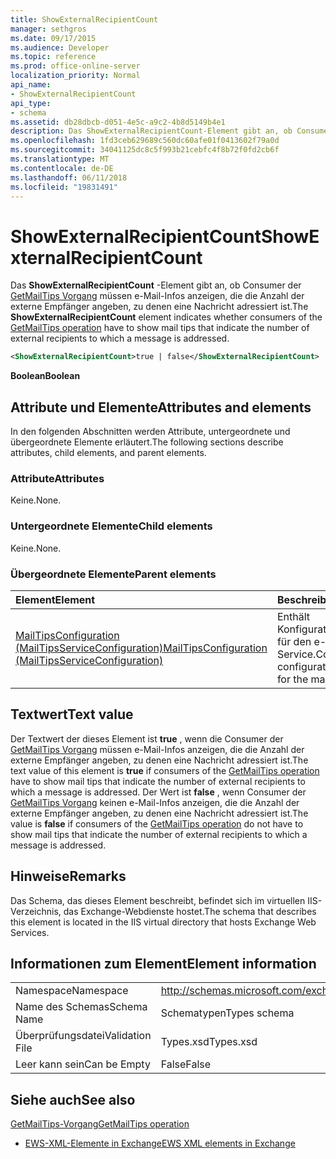 ```yaml
---
title: ShowExternalRecipientCount
manager: sethgros
ms.date: 09/17/2015
ms.audience: Developer
ms.topic: reference
ms.prod: office-online-server
localization_priority: Normal
api_name:
- ShowExternalRecipientCount
api_type:
- schema
ms.assetid: db28dbcb-d051-4e5c-a9c2-4b8d5149b4e1
description: Das ShowExternalRecipientCount-Element gibt an, ob Consumer des Vorgangs GetMailTips müssen e-Mail-Infos anzeigen, die die Anzahl der externe Empfänger angeben, zu denen eine Nachricht adressiert ist.
ms.openlocfilehash: 1fd3ceb629689c560dc60afe01f0413602f79a0d
ms.sourcegitcommit: 34041125dc8c5f993b21cebfc4f8b72f0fd2cb6f
ms.translationtype: MT
ms.contentlocale: de-DE
ms.lasthandoff: 06/11/2018
ms.locfileid: "19831491"
---
```

# <a name="showexternalrecipientcount"></a><span data-ttu-id="050d4-103">ShowExternalRecipientCount</span><span class="sxs-lookup"><span data-stu-id="050d4-103">ShowExternalRecipientCount</span></span>

<span data-ttu-id="050d4-104">Das **ShowExternalRecipientCount** -Element gibt an, ob Consumer der [GetMailTips Vorgang](getmailtips-operation.md) müssen e-Mail-Infos anzeigen, die die Anzahl der externe Empfänger angeben, zu denen eine Nachricht adressiert ist.</span><span class="sxs-lookup"><span data-stu-id="050d4-104">The **ShowExternalRecipientCount** element indicates whether consumers of the [GetMailTips operation](getmailtips-operation.md) have to show mail tips that indicate the number of external recipients to which a message is addressed.</span></span> 
  
```XML
<ShowExternalRecipientCount>true | false</ShowExternalRecipientCount>
```

 <span data-ttu-id="050d4-105">**Boolean**</span><span class="sxs-lookup"><span data-stu-id="050d4-105">**Boolean**</span></span>
## <a name="attributes-and-elements"></a><span data-ttu-id="050d4-106">Attribute und Elemente</span><span class="sxs-lookup"><span data-stu-id="050d4-106">Attributes and elements</span></span>

<span data-ttu-id="050d4-107">In den folgenden Abschnitten werden Attribute, untergeordnete und übergeordnete Elemente erläutert.</span><span class="sxs-lookup"><span data-stu-id="050d4-107">The following sections describe attributes, child elements, and parent elements.</span></span>
  
### <a name="attributes"></a><span data-ttu-id="050d4-108">Attribute</span><span class="sxs-lookup"><span data-stu-id="050d4-108">Attributes</span></span>

<span data-ttu-id="050d4-109">Keine.</span><span class="sxs-lookup"><span data-stu-id="050d4-109">None.</span></span>
  
### <a name="child-elements"></a><span data-ttu-id="050d4-110">Untergeordnete Elemente</span><span class="sxs-lookup"><span data-stu-id="050d4-110">Child elements</span></span>

<span data-ttu-id="050d4-111">Keine.</span><span class="sxs-lookup"><span data-stu-id="050d4-111">None.</span></span>
  
### <a name="parent-elements"></a><span data-ttu-id="050d4-112">Übergeordnete Elemente</span><span class="sxs-lookup"><span data-stu-id="050d4-112">Parent elements</span></span>

|<span data-ttu-id="050d4-113">**Element**</span><span class="sxs-lookup"><span data-stu-id="050d4-113">**Element**</span></span>|<span data-ttu-id="050d4-114">**Beschreibung**</span><span class="sxs-lookup"><span data-stu-id="050d4-114">**Description**</span></span>|
|:-----|:-----|
|[<span data-ttu-id="050d4-115">MailTipsConfiguration (MailTipsServiceConfiguration)</span><span class="sxs-lookup"><span data-stu-id="050d4-115">MailTipsConfiguration (MailTipsServiceConfiguration)</span></span>](mailtipsconfiguration-mailtipsserviceconfiguration.md) <br/> |<span data-ttu-id="050d4-116">Enthält Konfigurationsinformationen für den e-Mail-Dienst Tipps Service.</span><span class="sxs-lookup"><span data-stu-id="050d4-116">Contains service configuration information for the mail tips service.</span></span>  <br/> |
   
## <a name="text-value"></a><span data-ttu-id="050d4-117">Textwert</span><span class="sxs-lookup"><span data-stu-id="050d4-117">Text value</span></span>

<span data-ttu-id="050d4-118">Der Textwert der dieses Element ist **true** , wenn die Consumer der [GetMailTips Vorgang](getmailtips-operation.md) müssen e-Mail-Infos anzeigen, die die Anzahl der externe Empfänger angeben, zu denen eine Nachricht adressiert ist.</span><span class="sxs-lookup"><span data-stu-id="050d4-118">The text value of this element is **true** if consumers of the [GetMailTips operation](getmailtips-operation.md) have to show mail tips that indicate the number of external recipients to which a message is addressed.</span></span> <span data-ttu-id="050d4-119">Der Wert ist **false** , wenn Consumer der [GetMailTips Vorgang](getmailtips-operation.md) keinen e-Mail-Infos anzeigen, die die Anzahl der externe Empfänger angeben, zu denen eine Nachricht adressiert ist.</span><span class="sxs-lookup"><span data-stu-id="050d4-119">The value is **false** if consumers of the [GetMailTips operation](getmailtips-operation.md) do not have to show mail tips that indicate the number of external recipients to which a message is addressed.</span></span> 
  
## <a name="remarks"></a><span data-ttu-id="050d4-120">Hinweise</span><span class="sxs-lookup"><span data-stu-id="050d4-120">Remarks</span></span>

<span data-ttu-id="050d4-121">Das Schema, das dieses Element beschreibt, befindet sich im virtuellen IIS-Verzeichnis, das Exchange-Webdienste hostet.</span><span class="sxs-lookup"><span data-stu-id="050d4-121">The schema that describes this element is located in the IIS virtual directory that hosts Exchange Web Services.</span></span>
  
## <a name="element-information"></a><span data-ttu-id="050d4-122">Informationen zum Element</span><span class="sxs-lookup"><span data-stu-id="050d4-122">Element information</span></span>

|||
|:-----|:-----|
|<span data-ttu-id="050d4-123">Namespace</span><span class="sxs-lookup"><span data-stu-id="050d4-123">Namespace</span></span>  <br/> |http://schemas.microsoft.com/exchange/services/2006/types  <br/> |
|<span data-ttu-id="050d4-124">Name des Schemas</span><span class="sxs-lookup"><span data-stu-id="050d4-124">Schema Name</span></span>  <br/> |<span data-ttu-id="050d4-125">Schematypen</span><span class="sxs-lookup"><span data-stu-id="050d4-125">Types schema</span></span>  <br/> |
|<span data-ttu-id="050d4-126">Überprüfungsdatei</span><span class="sxs-lookup"><span data-stu-id="050d4-126">Validation File</span></span>  <br/> |<span data-ttu-id="050d4-127">Types.xsd</span><span class="sxs-lookup"><span data-stu-id="050d4-127">Types.xsd</span></span>  <br/> |
|<span data-ttu-id="050d4-128">Leer kann sein</span><span class="sxs-lookup"><span data-stu-id="050d4-128">Can be Empty</span></span>  <br/> |<span data-ttu-id="050d4-129">False</span><span class="sxs-lookup"><span data-stu-id="050d4-129">False</span></span>  <br/> |
   
## <a name="see-also"></a><span data-ttu-id="050d4-130">Siehe auch</span><span class="sxs-lookup"><span data-stu-id="050d4-130">See also</span></span>



[<span data-ttu-id="050d4-131">GetMailTips-Vorgang</span><span class="sxs-lookup"><span data-stu-id="050d4-131">GetMailTips operation</span></span>](getmailtips-operation.md)


- [<span data-ttu-id="050d4-132">EWS-XML-Elemente in Exchange</span><span class="sxs-lookup"><span data-stu-id="050d4-132">EWS XML elements in Exchange</span></span>](ews-xml-elements-in-exchange.md)

